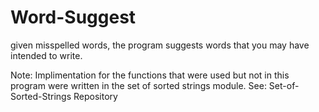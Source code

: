 # Word-Suggest
given misspelled words, the program suggests words that you may have intended to write.

Note: Implimentation for the functions that were used but not in this program were written in the set of sorted strings module.
See: Set-of-Sorted-Strings Repository
